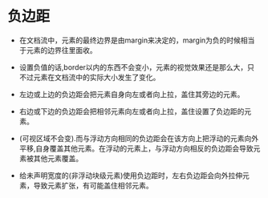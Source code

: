 # 负边距

* 在文档流中，元素的最终边界是由margin来决定的，margin为负的时候相当于元素的边界往里面收。
* 设置负值的话,border以内的东西不会变小，元素的视觉效果还是那么大，只不过元素在文档流中的实际大小发生了变化。

* 左边或上边的负边距会把元素自身向左或者向上拉，盖住其旁边的元素。
* 右边或下边的负边距会把相邻元素向左或者向上拉，盖住设置了负边距的元素。
* (可视区域不会变).而与浮动方向相同的负边距会在该方向上把浮动的元素向外平移,自身覆盖其他元素。在浮动的元素上，与浮动方向相反的负边距会导致元素被其他元素覆盖。
* 给未声明宽度的(非浮动块级元素)使用负边距时，左右负边距会向外拉伸元素，导致元素扩张，有可能盖住相邻元素。